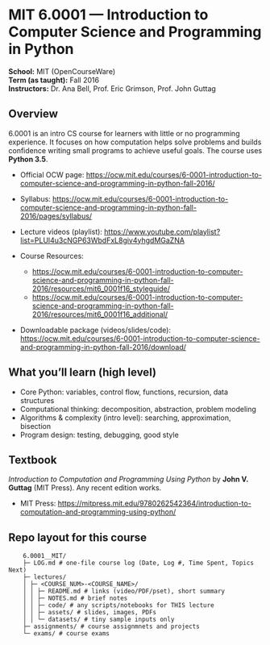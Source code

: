 # MIT 6.0001 — Introduction to Computer Science and Programming in Python

**School:** MIT (OpenCourseWare)  
**Term (as taught):** Fall 2016  
**Instructors:** Dr. Ana Bell, Prof. Eric Grimson, Prof. John Guttag

## Overview
6.0001 is an intro CS course for learners with little or no programming experience. It focuses on how computation helps solve problems and builds confidence writing small programs to achieve useful goals. The course uses **Python 3.5**.  

- Official OCW page: https://ocw.mit.edu/courses/6-0001-introduction-to-computer-science-and-programming-in-python-fall-2016/  
- Syllabus: https://ocw.mit.edu/courses/6-0001-introduction-to-computer-science-and-programming-in-python-fall-2016/pages/syllabus/  

- Lecture videos (playlist): https://www.youtube.com/playlist?list=PLUl4u3cNGP63WbdFxL8giv4yhgdMGaZNA  

- Course Resources: 
    - https://ocw.mit.edu/courses/6-0001-introduction-to-computer-science-and-programming-in-python-fall-2016/resources/mit6_0001f16_styleguide/
    - https://ocw.mit.edu/courses/6-0001-introduction-to-computer-science-and-programming-in-python-fall-2016/resources/mit6_0001f16_additional/

- Downloadable package (videos/slides/code): https://ocw.mit.edu/courses/6-0001-introduction-to-computer-science-and-programming-in-python-fall-2016/download/

## What you’ll learn (high level)
- Core Python: variables, control flow, functions, recursion, data structures
- Computational thinking: decomposition, abstraction, problem modeling
- Algorithms & complexity (intro level): searching, approximation, bisection
- Program design: testing, debugging, good style

## Textbook 
*Introduction to Computation and Programming Using Python* by **John V. Guttag** (MIT Press). Any recent edition works.  
- MIT Press: https://mitpress.mit.edu/9780262542364/introduction-to-computation-and-programming-using-python/

## Repo layout for this course 
        6.0001__MIT/
        ├─ LOG.md # one-file course log (Date, Log #, Time Spent, Topics Next)
        ├─ lectures/
        │ ├─ <COURSE_NUM>-<COURSE_NAME>/
        │ │ ├─ README.md # links (video/PDF/pset), short summary
        │ │ ├─ NOTES.md # brief notes
        │ │ ├─ code/ # any scripts/notebooks for THIS lecture
        │ │ ├─ assets/ # slides, images, PDFs
        │ │ └─ datasets/ # tiny sample inputs only
        ├─ assignments/ # course assignmnets and projects
        └─ exams/ # course exams